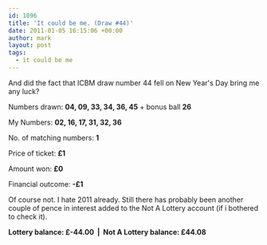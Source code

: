 ```yaml
---
id: 1096
title: 'It could be me. (Draw #44)'
date: 2011-01-05 16:15:06 +00:00
author: mark
layout: post
tags:
  - it could be me
---
```

And did the fact that ICBM draw number 44 fell on New Year's Day bring me any luck?

Numbers drawn: **04, 09, 33, 34, 36, 45** + bonus ball **26**

My Numbers: **02, 16, 17, 31, 32, 36**

No. of matching numbers: **1**

Price of ticket: **£1**

Amount won: **£0**

Financial outcome: **-£1**

Of course not. I hate 2011 already. Still there has probably been another couple of pence in interest added to the Not A Lottery account (if i bothered to check it).

**Lottery balance: £-44.00  |  Not A Lottery balance: £44.08**

